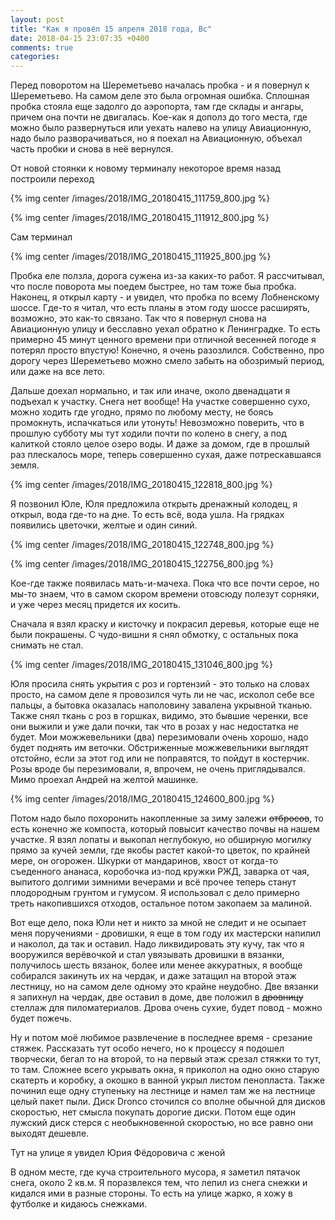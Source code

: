 ```yaml
---
layout: post
title: "Как я провёл 15 апреля 2018 года, Вс"
date: 2018-04-15 23:07:35 +0400
comments: true
categories: 
---
```



Перед поворотом на Шереметьево началась пробка - и я повернул к Шереметьево. На самом деле это была огромная ошибка. Сплошная пробка стояла еще задолго до аэропорта, там где склады и ангары, причем она почти не двигалась. Кое-как я дополз до того места, где можно было развернуться или уехать налево на улицу Авиационную, надо было разворачиваться, но я поехал на Авиационную, объехал часть пробки и снова в неё вернулся.

От новой стоянки к новому терминалу некоторое время назад построили переход

{% img center /images/2018/IMG_20180415_111759_800.jpg %}

{% img center /images/2018/IMG_20180415_111912_800.jpg %}

Сам терминал

{% img center /images/2018/IMG_20180415_111925_800.jpg %}

Пробка еле ползла, дорога сужена из-за каких-то работ. Я рассчитывал, что после поворота мы поедем быстрее, но там тоже быа пробка. Наконец, я открыл карту - и увидел, что пробка по всему Лобненскому шоссе. Где-то я читал, что есть планы в этом году шоссе расширять, возможно, это как-то связано. Так что я повернул снова на Авиационную улицу и бесславно уехал обратно к Ленинградке. То есть примерно 45 минут ценного времени при отличной весенней погоде я потерял просто впустую! Конечно, я очень разозлился. Собственно, про дорогу через Шереметьево можно смело забыть на обозримый период, или даже на все лето.

Дальше доехал нормально, и так или иначе, около двенадцати я подъехал к участку. Снега нет вообще! На участке совершенно сухо, можно ходить где угодно, прямо по любому месту, не боясь промокнуть, испачкаться или утонуть! Невозможно поверить, что в прошлую субботу мы тут ходили почти по колено в снегу, а под калиткой стояло целое озеро воды. И даже за домом, где в прошлый раз плескалось море, теперь совершенно сухая, даже потрескавшаяся земля.

{% img center /images/2018/IMG_20180415_122818_800.jpg %}

Я позвонил Юле, Юля предложила открыть дренажный колодец, я открыл, вода где-то на дне. То есть всё, вода ушла. На грядках появились цветочки, желтые и один синий.

{% img center /images/2018/IMG_20180415_122748_800.jpg %}

{% img center /images/2018/IMG_20180415_122756_800.jpg %}

Кое-где также появилась мать-и-мачеха. Пока что все почти серое, но мы-то знаем, что в самом скором времени отовсюду полезут сорняки, и уже через месяц придется их косить.

Сначала я взял краску и кисточку и покрасил деревья, которые еще не были покрашены. С чудо-вишни я снял обмотку, с остальных пока снимать не стал. 

{% img center /images/2018/IMG_20180415_131046_800.jpg %}

Юля просила снять укрытия с роз и гортензий - это только на словах просто, на самом деле я провозился чуть ли не час, исколол себе все пальцы, а бытовка оказалась наполовину завалена укрывной тканью. Также снял ткань с роз в горшках, видимо, это бывшие черенки, все они выжили и уже дали почки, так что в розах у нас недостатка не будет. Мои можжевельники (два) перезимовали очень хорошо, надо будет поднять им веточки. Обстриженные можжевельники выглядят отстойно, если за этот год или не поправятся, то пойдут в костерчик. Розы вроде бы перезимовали, я, впрочем, не очень приглядывался. Мимо проехал Андрей на желтой машинке.

{% img center /images/2018/IMG_20180415_124600_800.jpg %}

Потом надо было похоронить накопленные за зиму залежи ~~отбросов~~, то есть конечно же компоста, который повысит качество почвы на нашем участке. Я взял лопаты и выкопал неглубокую, но обширную могилку прямо за кучей земли, где якобы растет какой-то цветок, по крайней мере, он огорожен. Шкурки от мандаринов, хвост от когда-то съеденного ананаса, коробочка из-под кружки РЖД, заварка от чая, выпитого долгими зимними вечерами и всё прочее теперь станут плодородным грунтом и гумусом. Я использовал с дело примерно треть накопившихся отходов, остальное потом закопаем за малиной.

Вот еще дело, пока Юли нет и никто за мной не следит и не осыпает меня поручениями - дровишки, я еще в том году их мастерски напилил и наколол, да так и оставил. Надо ликвидировать эту кучу, так что я вооружился верёвочкой и стал увязывать дровишки в вязанки, получилось шесть вязанок, более или менее аккуратных, я вообще собирался закинуть их на чердак, и даже затащил на второй этаж лестницу, но на самом деле одному это крайне неудобно. Две вязанки я запихнул на чердак, две оставил в доме, две положил в ~~дровницу~~ стеллаж для пиломатериалов. Дрова очень сухие, будет повод - можно будет пожечь.

Ну и потом моё любимое развлечение в последнее время - срезание стяжек. Рассказать тут особо нечего, но к процессу я подошел творчески, бегал то на второй, то на первый этаж срезал стяжки то тут, то там. Сложнее всего укрывать окна, я приколол на одно окно старую скатерть и коробку, а окошко в ванной укрыл листом пенопласта. Также починил еще одну ступеньку на лестнице и намел там же на лестнице целый пакет пыли. Диск Dronco сточился со вполне обычной для дисков скоростью, нет смысла покупать дорогие диски. Потом еще один лужский диск стерся с необыкновенной скоростью, но все равно они выходят дешевле.

Тут на улице я увидел Юрия Фёдоровича с женой

В одном месте, где куча строительного мусора, я заметил пятачок снега, около 2 кв.м. Я поразвлекся тем, что лепил из снега снежки и кидался ими в разные стороны. То есть на улице жарко, я хожу в футболке и кидаюсь снежками.